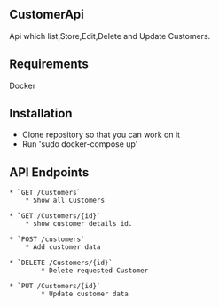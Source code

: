 
## CustomerApi

Api which list,Store,Edit,Delete and Update Customers.

## Requirements

Docker

## Installation 

- Clone repository so that you can work on it 
- Run 'sudo docker-compose up'

## API Endpoints

    * `GET /Customers`
        * Show all Customers
        
    * `GET /Customers/{id}`
        * show customer details id.
        
    * `POST /customers`
        * Add customer data
        
    * `DELETE /Customers/{id}`
            * Delete requested Customer
            
    * `PUT /Customers/{id}`
            * Update customer data
   

